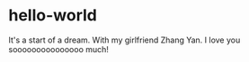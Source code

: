 # hello-world
It's a start of a dream.
With my girlfriend Zhang Yan.
I love you sooooooooooooooo much!
